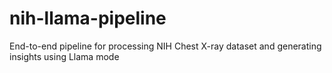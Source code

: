# nih-llama-pipeline
End-to-end pipeline for processing NIH Chest X-ray dataset and generating insights using Llama mode
